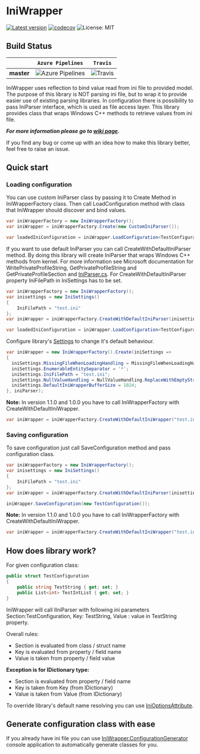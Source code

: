 # IniWrapper
[![Latest version](https://img.shields.io/nuget/v/IniWrapper.svg)](https://www.nuget.org/packages/IniWrapper/) [![codecov](https://codecov.io/gh/Szpi/IniWrapper/branch/master/graph/badge.svg)](https://codecov.io/gh/Szpi/IniWrapper) ![License: MIT](https://img.shields.io/badge/License-MIT-blue.svg)

## Build Status
&nbsp; | `Azure Pipelines` | `Travis`
--- | --- | --- 
**master** | ![Azure Pipelines](https://iniwrapper.visualstudio.com/_apis/public/build/definitions/9232e33a-db8d-4617-a1b1-8cf3ce4c88f5/3/badge)  | ![Travis](https://travis-ci.org/Szpi/IniWrapper.svg?branch=master)

IniWrapper uses reflection to bind value read from ini file to provided model. The purpose of this library is NOT parsing ini file, but to wrap it to provide easier use of existing parsing libraries. In configuration there is possibility to pass IniParser interface, which is used as file access layer. This library provides class that wraps Windows C++ methods to retrieve values from ini file.

***For more information please go to [wiki page](https://github.com/Szpi/IniWrapper/wiki).***

If you find any bug or come up with an idea how to make this library better, feel free to raise an issue.

## Quick start
### Loading configuration

You can use custom IniParser class by passing it to Create Method in IniWrapperFactory class. Then call LoadConfiguration method with class that IniWrapper should discover and bind values.
``` csharp
var iniWrapperFactory = new IniWrapperFactory();
var iniWrapper = iniWrapperFactory.Create(new CustomIniParser());

var loadedIniConfiguration = iniWrapper.LoadConfiguration<TestConfiguration>();
```
If you want to use default IniParser you can call CreateWithDefaultIniParser method. By doing this library will create IniParser that wraps Windows C++ methods from kernel. For more information see Microsoft documentation for WritePrivateProfileString, GetPrivateProfileString and GetPrivateProfileSection and [IniParser.cs](https://github.com/Szpi/IniWrapper/blob/master/IniWrapper/IniWrapper/ParserWrapper/IniParser.cs).
For CreateWithDefaultIniParser property IniFilePath in IniSettings has to be set.
``` csharp
var iniWrapperFactory = new IniWrapperFactory();
var inisettings = new IniSettings()
{	
	IniFilePath = "test.ini"
};
var iniWrapper = iniWrapperFactory.CreateWithDefaultIniParser(inisettings);

var loadedIniConfiguration = iniWrapper.LoadConfiguration<TestConfiguration>();
```

Configure library's [Settings](https://github.com/Szpi/IniWrapper/wiki/Settings) to change it's default behaviour.
```csharp
var iniWrapper = new IniWrapperFactory().Create(iniSettings =>
{
  iniSettings.MissingFileWhenLoadingHandling = MissingFileWhenLoadingHandling.ForceLoad;
  iniSettings.EnumerableEntitySeparator = '*';
  iniSettings.IniFilePath = "test.ini";
  iniSettings.NullValueHandling = NullValueHandling.ReplaceWithEmptyString;
  iniSettings.DefaultIniWrapperBufferSize = 1024;
}, iniParser);
```
**Note:**
In version 1.1.0 and 1.0.0 you have to call IniWrapperFactory with CreateWithDefaultIniWrapper.

``` csharp
var iniWrapper = iniWrapperFactory.CreateWithDefaultIniWrapper("test.ini");
```
### Saving configuration
To save configuration just call SaveConfiguration method and pass configuration class.
``` csharp
var iniWrapperFactory = new IniWrapperFactory();
var inisettings = new IniSettings()
{	
	IniFilePath = "test.ini"
};
var iniWrapper = iniWrapperFactory.CreateWithDefaultIniParser(inisettings);

iniWrapper.SaveConfiguration(new TestConfiguration());
```
**Note:**
In version 1.1.0 and 1.0.0 you have to call IniWrapperFactory with CreateWithDefaultIniWrapper.

``` csharp
var iniWrapper = iniWrapperFactory.CreateWithDefaultIniWrapper("test.ini");
```
## How does library work?
For given configuration class:
``` csharp
public struct TestConfiguration
{
    public string TestString { get; set; }
    public List<int> TestIntList { get; set; }
}
```
IniWrapper will call IIniParser with following ini parameters Section:TestConfiguration, Key: TestString, Value : value in TestString
property.

Overall rules:
- Section is evaluated from class / struct name
- Key is evaluated from property / field name
- Value is taken from property / field value

**Exception is for IDictionary type:**
- Section is evaluated from property / field name
- Key is taken from Key (from IDictionary)
- Value is taken from Value (from IDictionary)

To override library's default name resolving you can use [IniOptionsAttribute](https://github.com/Szpi/IniWrapper/wiki/Attributes).

## Generate configuration class with ease
If you already have ini file you can use [IniWrapper.ConfigurationGenerator](https://github.com/Szpi/IniWrapper.ConfigurationGenerator) console application to automatically generate classes for you.
